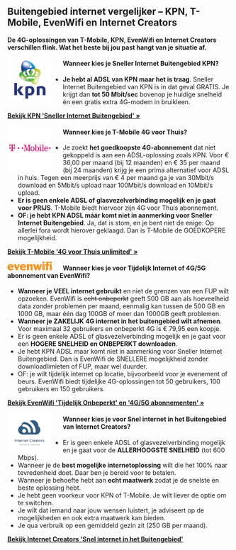 ## Buitengebied internet vergelijker – KPN, T-Mobile, EvenWifi en Internet Creators

**De 4G-oplossingen van T-Mobile, KPN, EvenWifi en Internet Creators verschillen flink. Wat het beste bij jou past hangt van je situatie af.**


<img style="width:100px; float:left; padding-right:25px;" src="/assets/images/logo-KPN.png" alt="KPN Logo">

#### Wanneer kies je Sneller Internet Buitengebied KPN?

- **Je hebt al ADSL van KPN maar het is traag**. Sneller Internet Buitengebied van KPN is in dat geval GRATIS. Je krijgt dan **tot 50 Mbit/sec** bovenop je huidige snelheid én een gratis extra 4G-modem in bruikleen.

**[Bekijk KPN &#39;Sneller Internet Buitengebied&#39; »](/kpn/)**


<img style="width:100px; float:left;  padding-right:25px;" src="/assets/images/T-Mobile-Logo.jpg" alt="T-mobile Logo">

#### **Wanneer kies je T-Mobile 4G voor Thuis?**

- Je zoekt **het goedkoopste 4G-abonnement** dat niet gekoppeld is aan een ADSL-oplossing zoals KPN. Voor € 36,00 per maand (bij 12 maanden) en € 35 per maand (bij 24 maanden) krijg je een prima alternatief voor ADSL in huis. Tegen een meerprijs van € 4 per maand ga je van 30Mbit/s download en 5Mbit/s upload naar 100Mbit/s download en 10Mbit/s upload.
- **Er is geen enkele ADSL of glasvezelverbinding mogelijk en je gaat voor PRIJS**. T-Mobile biedt hiervoor zijn 4G voor Thuis abonnement.
- **OF: je hebt KPN ADSL máár komt niet in aanmerking voor Sneller Internet Buitengebied**. Ja, dat is stom, en je bent niet de enige: Op allerlei fora wordt hierover geklaagd. Dan is T-Mobile de GOEDKOPERE mogelijkheid.

**[Bekijk T-Mobile &#39;4G voor Thuis unlimited&#39; »](/tmobile/)**


<img style="width:100px; float:left;  padding-right:25px;" src="/assets/images/evenwifi_logo.png" alt="Evenwifi Logo">

#### Wanneer kies je voor Tijdelijk Internet of 4G/5G abonnement van EvenWifi?

- **Wanneer je VEEL internet gebruikt** en niet de grenzen van een FUP wilt opzoeken. EvenWifi is ~~echt onbeperkt~~ geeft 500 GB aan als hoeveelheid data zonder problemen per maand, eenmalig kan tussen de 500 GB en 1000 GB, maar één dag 100GB of meer dan 1000GB geeft problemen.
- **Wanneer je ZAKELIJK 4G internet in het buitengebied wilt afnemen**. Voor maximaal 32 gebruikers en onbeperkt 4G is € 79,95 een koopje.
- Er is geen enkele ADSL of glasvezelverbinding mogelijk en je gaat voor een **HOGERE SNELHEID en ONBEPERKT downloaden**.
- Je hebt KPN ADSL maar komt niet in aanmerking voor Sneller Internet Buitengebied. Dan is EvenWifi de SNELLERE mogelijkheid zonder downloadlimieten of FUP, maar wel duurder.
- OF: je wilt tijdelijk internet op locatie, bijvoorbeeld voor je evenement of beurs. EvenWifi biedt tijdelijke 4G-oplossingen tot 50 gebruikers, 100 gebruikers en 150 gebruikers.

**[Bekijk EvenWifi &#39;Tijdelijk Onbeperkt&#39; en &#39;4G/5G abonnementen&#39; »](/evenwifi/)**


<img style="width:100px; float:left; padding-right:25px;" src="/assets/images/logo-internet-creators.svg" alt="Internet creators Logo">

#### Wanneer kies je voor Snel internet in het Buitengebied van Internet Creators?
- Er is geen enkele ADSL of glasvezelverbinding mogelijk en je gaat voor de **ALLERHOOGSTE SNELHEID** (tot 600 Mbps).
- Wanneer je de **best mogelijke internetoplossing** wilt die het 100% naar tevredenheid doet. Daar ben je bereid voor te betalen.
- Wanneer je behoefte hebt aan **echt maatwerk** zodat je de snelste en beste oplossing hebt.
- Je hebt geen voorkeur voor KPN of T-Mobile. Je wilt liever de optie om te switchen.
- Je wilt dat iemand naar jouw wensen luistert, je adviseert op de mogelijkheden en ook extra maatwerk kan bieden.
- Je qua verbruik op een gemiddeld gezin zit (250 GB per maand).

**[Bekijk Internet Creators &#39;Snel internet in het Buitengebied&#39;](/internetcreators/)**
